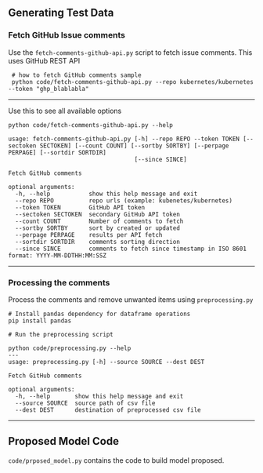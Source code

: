 ## Generating Test Data

### Fetch GitHub Issue comments

Use the `fetch-comments-github-api.py` script to fetch issue comments. This uses GitHub REST API
```
 # how to fetch GitHub comments sample
 python code/fetch-comments-github-api.py --repo kubernetes/kubernetes --token "ghp_blablabla"
```
---
Use this to see all available options
```
python code/fetch-comments-github-api.py --help 

usage: fetch-comments-github-api.py [-h] --repo REPO --token TOKEN [--sectoken SECTOKEN] [--count COUNT] [--sortby SORTBY] [--perpage PERPAGE] [--sortdir SORTDIR]
                                    [--since SINCE]

Fetch GitHub comments

optional arguments:
  -h, --help           show this help message and exit
  --repo REPO          repo urls (example: kubenetes/kubernetes)
  --token TOKEN        GitHub API token
  --sectoken SECTOKEN  secondary GitHub API token
  --count COUNT        Number of comments to fetch
  --sortby SORTBY      sort by created or updated
  --perpage PERPAGE    results per API fetch
  --sortdir SORTDIR    comments sorting direction
  --since SINCE        comments to fetch since timestamp in ISO 8601 format: YYYY-MM-DDTHH:MM:SSZ
```
---

### Processing the comments

Process the comments and remove unwanted items using `preprocessing.py`
```
# Install pandas dependency for dataframe operations
pip install pandas

# Run the preprocessing script

python code/preprocessing.py --help
---
usage: preprocessing.py [-h] --source SOURCE --dest DEST

Fetch GitHub comments

optional arguments:
  -h, --help       show this help message and exit
  --source SOURCE  source path of csv file
  --dest DEST      destination of preprocessed csv file
```
---
## Proposed Model Code

`code/prposed_model.py` contains the code to build model proposed.
